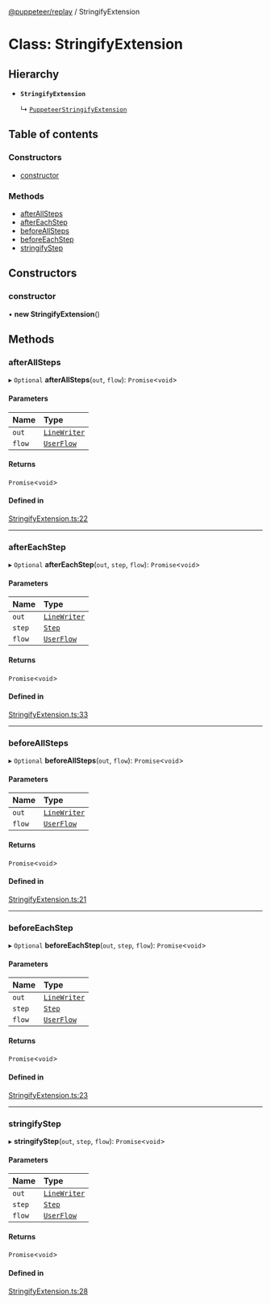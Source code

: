 [@puppeteer/replay](../README.md) / StringifyExtension

# Class: StringifyExtension

## Hierarchy

- **`StringifyExtension`**

  ↳ [`PuppeteerStringifyExtension`](PuppeteerStringifyExtension.md)

## Table of contents

### Constructors

- [constructor](StringifyExtension.md#constructor)

### Methods

- [afterAllSteps](StringifyExtension.md#afterallsteps)
- [afterEachStep](StringifyExtension.md#aftereachstep)
- [beforeAllSteps](StringifyExtension.md#beforeallsteps)
- [beforeEachStep](StringifyExtension.md#beforeeachstep)
- [stringifyStep](StringifyExtension.md#stringifystep)

## Constructors

### constructor

• **new StringifyExtension**()

## Methods

### afterAllSteps

▸ `Optional` **afterAllSteps**(`out`, `flow`): `Promise`<`void`\>

#### Parameters

| Name | Type |
| :------ | :------ |
| `out` | [`LineWriter`](../interfaces/LineWriter.md) |
| `flow` | [`UserFlow`](../interfaces/Schema.UserFlow.md) |

#### Returns

`Promise`<`void`\>

#### Defined in

[StringifyExtension.ts:22](https://github.com/puppeteer/replay/blob/main/src/StringifyExtension.ts#L22)

___

### afterEachStep

▸ `Optional` **afterEachStep**(`out`, `step`, `flow`): `Promise`<`void`\>

#### Parameters

| Name | Type |
| :------ | :------ |
| `out` | [`LineWriter`](../interfaces/LineWriter.md) |
| `step` | [`Step`](../modules/Schema.md#step) |
| `flow` | [`UserFlow`](../interfaces/Schema.UserFlow.md) |

#### Returns

`Promise`<`void`\>

#### Defined in

[StringifyExtension.ts:33](https://github.com/puppeteer/replay/blob/main/src/StringifyExtension.ts#L33)

___

### beforeAllSteps

▸ `Optional` **beforeAllSteps**(`out`, `flow`): `Promise`<`void`\>

#### Parameters

| Name | Type |
| :------ | :------ |
| `out` | [`LineWriter`](../interfaces/LineWriter.md) |
| `flow` | [`UserFlow`](../interfaces/Schema.UserFlow.md) |

#### Returns

`Promise`<`void`\>

#### Defined in

[StringifyExtension.ts:21](https://github.com/puppeteer/replay/blob/main/src/StringifyExtension.ts#L21)

___

### beforeEachStep

▸ `Optional` **beforeEachStep**(`out`, `step`, `flow`): `Promise`<`void`\>

#### Parameters

| Name | Type |
| :------ | :------ |
| `out` | [`LineWriter`](../interfaces/LineWriter.md) |
| `step` | [`Step`](../modules/Schema.md#step) |
| `flow` | [`UserFlow`](../interfaces/Schema.UserFlow.md) |

#### Returns

`Promise`<`void`\>

#### Defined in

[StringifyExtension.ts:23](https://github.com/puppeteer/replay/blob/main/src/StringifyExtension.ts#L23)

___

### stringifyStep

▸ **stringifyStep**(`out`, `step`, `flow`): `Promise`<`void`\>

#### Parameters

| Name | Type |
| :------ | :------ |
| `out` | [`LineWriter`](../interfaces/LineWriter.md) |
| `step` | [`Step`](../modules/Schema.md#step) |
| `flow` | [`UserFlow`](../interfaces/Schema.UserFlow.md) |

#### Returns

`Promise`<`void`\>

#### Defined in

[StringifyExtension.ts:28](https://github.com/puppeteer/replay/blob/main/src/StringifyExtension.ts#L28)
